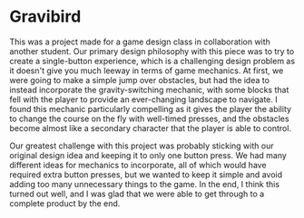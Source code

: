 # Gravibird

This was a project made for a game design class in collaboration with another student. Our primary design philosophy with this piece was to try to create a single-button experience, which is a challenging design problem as it doesn't give you much leeway in terms of game mechanics. At first, we were going to make a simple jump over obstacles, but had the idea to instead incorporate the gravity-switching mechanic, with some blocks that fell with the player to provide an ever-changing landscape to navigate. I found this mechanic particularly compelling as it gives the player the ability to change the course on the fly with well-timed presses, and the obstacles become almost like a secondary character that the player is able to control.

Our greatest challenge with this project was probably sticking with our original design idea and keeping it to only one button press. We had many different ideas for mechanics to incorporate, all of which would have required extra button presses, but we wanted to keep it simple and avoid adding too many unnecessary things to the game. In the end, I think this turned out well, and I was glad that we were able to get through to a complete product by the end.
